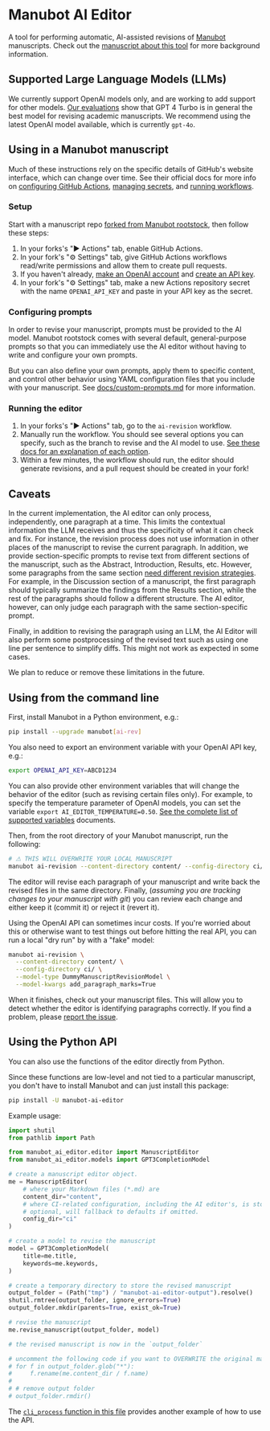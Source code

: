 # Manubot AI Editor

A tool for performing automatic, AI-assisted revisions of [Manubot](https://manubot.org/) manuscripts.
Check out the [manuscript about this tool](https://greenelab.github.io/manubot-gpt-manuscript/) for more background information.

## Supported Large Language Models (LLMs)

We currently support OpenAI models only, and are working to add support for other models.
[Our evaluations](https://github.com/pivlab/manubot-ai-editor-evals) show that GPT 4 Turbo is in general the best model for revising academic manuscripts.
We recommend using the latest OpenAI model available, which is currently `gpt-4o`.

## Using in a Manubot manuscript

Much of these instructions rely on the specific details of GitHub's website interface, which can change over time.
See their official docs for more info on [configuring GitHub Actions](https://docs.github.com/en/repositories/managing-your-repositorys-settings-and-features/enabling-features-for-your-repository/managing-github-actions-settings-for-a-repository), [managing secrets](https://docs.github.com/en/actions/security-guides/using-secrets-in-github-actions#creating-secrets-for-a-repository), and [running workflows](https://docs.github.com/en/actions/using-workflows/manually-running-a-workflow).

### Setup

Start with a manuscript repo [forked from Manubot rootstock](https://github.com/manubot/rootstock), then follow these steps:

1. In your forks's "▶️ Actions" tab, enable GitHub Actions.
1. In your fork's "⚙️ Settings" tab, give GitHub Actions workflows read/write permissions and allow them to create pull requests.
1. If you haven't already, [make an OpenAI account](https://openai.com/api/) and [create an API key](https://platform.openai.com/api-keys).
1. In your fork's "⚙️ Settings" tab, make a new Actions repository secret with the name `OPENAI_API_KEY` and paste in your API key as the secret.

### Configuring prompts

In order to revise your manuscript, prompts must be provided to the AI model.
Manubot rootstock comes with several default, general-purpose prompts so that you can immediately use the AI editor without having to write and configure your own prompts.

But you can also define your own prompts, apply them to specific content, and control other behavior using YAML configuration files that you include with your manuscript.
See [docs/custom-prompts.md](docs/custom-prompts.md) for more information.

### Running the editor

1. In your forks's "▶️ Actions" tab, go to the `ai-revision` workflow.
1. Manually run the workflow.
   You should see several options you can specify, such as the branch to revise and the AI model to use.
   [See these docs for an explanation of each option](https://github.com/manubot/manubot?tab=readme-ov-file#ai-assisted-academic-authoring).
1. Within a few minutes, the workflow should run, the editor should generate revisions, and a pull request should be created in your fork!

## Caveats

In the current implementation, the AI editor can only process, independently, one paragraph at a time.
This limits the contextual information the LLM receives and thus the specificity of what it can check and fix.
For instance, the revision process does not use information in other places of the manuscript to revise the current paragraph.
In addition, we provide section-specific prompts to revise text from different sections of the manuscript, such as the Abstract, Introduction, Results, etc.
However, some paragraphs from the same section [need different revision strategies](https://doi.org/10.1371/journal.pcbi.1005619).
For example, in the Discussion section of a manuscript, the first paragraph should typically summarize the findings from the Results section, while the rest of the paragraphs should follow a different structure.
The AI editor, however, can only judge each paragraph with the same section-specific prompt.

Finally, in addition to revising the paragraph using an LLM, the AI Editor will also perform some postprocessing of the revised text such as using one line per sentence to simplify diffs.
This might not work as expected in some cases.

We plan to reduce or remove these limitations in the future.

## Using from the command line

First, install Manubot in a Python environment, e.g.:

```bash
pip install --upgrade manubot[ai-rev]
```

You also need to export an environment variable with your OpenAI API key, e.g.:

```bash
export OPENAI_API_KEY=ABCD1234
```

You can also provide other environment variables that will change the behavior of the editor (such as revising certain files only).
For example, to specify the temperature parameter of OpenAI models, you can set the variable `export AI_EDITOR_TEMPERATURE=0.50`.
[See the complete list of supported variables](https://github.com/manubot/manubot-ai-editor/blob/main/libs/manubot_ai_editor/env_vars.py) documents.

Then, from the root directory of your Manubot manuscript, run the following:

```bash
# ⚠ THIS WILL OVERWRITE YOUR LOCAL MANUSCRIPT
manubot ai-revision --content-directory content/ --config-directory ci/
```

The editor will revise each paragraph of your manuscript and write back the revised files in the same directory.
Finally, (_assuming you are tracking changes to your manuscript with git_) you can review each change and either keep it (commit it) or reject it (revert it).

Using the OpenAI API can sometimes incur costs.
If you're worried about this or otherwise want to test things out before hitting the real API, you can run a local "dry run" by with a "fake" model:

```bash
manubot ai-revision \
  --content-directory content/ \
  --config-directory ci/ \
  --model-type DummyManuscriptRevisionModel \
  --model-kwargs add_paragraph_marks=True
```

When it finishes, check out your manuscript files.
This will allow you to detect whether the editor is identifying paragraphs correctly.
If you find a problem, please [report the issue](https://github.com/manubot/manubot-ai-editor/issues).

## Using the Python API

You can also use the functions of the editor directly from Python.

Since these functions are low-level and not tied to a particular manuscript, you don't have to install Manubot and can just install this package:

```bash
pip install -U manubot-ai-editor
```

Example usage:

```python
import shutil
from pathlib import Path

from manubot_ai_editor.editor import ManuscriptEditor
from manubot_ai_editor.models import GPT3CompletionModel

# create a manuscript editor object.
me = ManuscriptEditor(
    # where your Markdown files (*.md) are
    content_dir="content",
    # where CI-related configuration, including the AI editor's, is stored.
    # optional, will fallback to defaults if omitted.
    config_dir="ci"
)

# create a model to revise the manuscript
model = GPT3CompletionModel(
    title=me.title,
    keywords=me.keywords,
)

# create a temporary directory to store the revised manuscript
output_folder = (Path("tmp") / "manubot-ai-editor-output").resolve()
shutil.rmtree(output_folder, ignore_errors=True)
output_folder.mkdir(parents=True, exist_ok=True)

# revise the manuscript
me.revise_manuscript(output_folder, model)

# the revised manuscript is now in the `output_folder`

# uncomment the following code if you want to OVERWRITE the original manuscript in the content folder with the revised manuscript
# for f in output_folder.glob("*"):
#     f.rename(me.content_dir / f.name)
#
# # remove output folder
# output_folder.rmdir()
```

The [`cli_process` function in this file](https://github.com/manubot/manubot/blob/f62dd4cfdebf67f99f63c9b2e64edeaa591eeb69/manubot/ai_revision/ai_revision_command.py#L7) provides another example of how to use the API.
